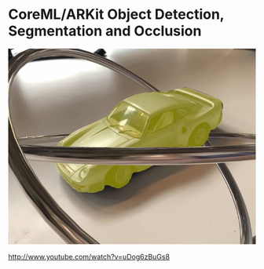 # CoreML/ARKit Object Detection, Segmentation and Occlusion

![Occluding a Porsche 959](coreml_detection_occlusion_01_small.jpg)

http://www.youtube.com/watch?v=uDog6zBuGs8

